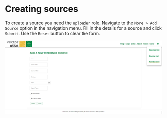 # Creating sources

To create a source you need the `uploader` role. Navigate to the `More > Add Source` option in the navigation menu. Fill in the details for a source and click `Submit`. Use the `Reset` button to clear the form.

![Add source](add-source.png)